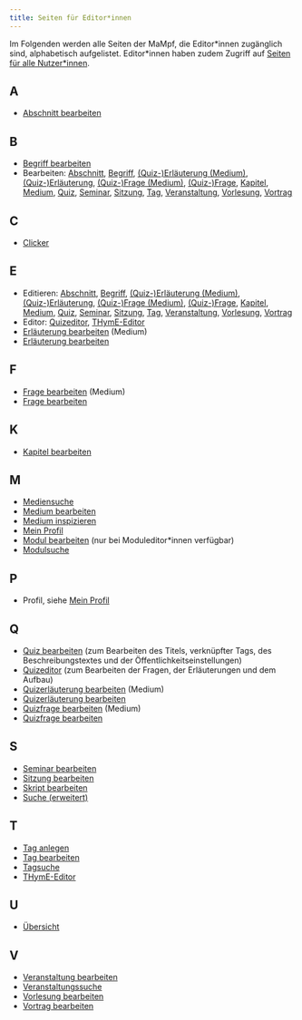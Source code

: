 ```yaml
---
title: Seiten für Editor*innen
---
```


Im Folgenden werden alle Seiten der MaMpf, die Editor\*innen zugänglich sind, alphabetisch aufgelistet. Editor\*innen haben zudem Zugriff auf [Seiten für alle Nutzer\*innen](all-pages).

## A
* [Abschnitt bearbeiten](ed-edit-section)

## B
* [Begriff bearbeiten](ed-edit-tag)
* Bearbeiten: [Abschnitt](ed-edit-section), [Begriff](ed-edit-tag), [(Quiz-)Erläuterung (Medium)](edit-medium-remark), [(Quiz-)Erläuterung](edit-remark), [(Quiz-)Frage (Medium)](edit-medium-question), [(Quiz-)Frage](edit-question), [Kapitel](ed-edit-chapter), [Medium](edit-medium), [Quiz](edit-quiz), [Seminar](ed-edit-seminar), [Sitzung](ed-edit-session), [Tag](ed-edit-tag), [Veranstaltung](ed-edit-event-series), [Vorlesung](ed-edit-lecture), [Vortrag](edit-talk)

## C
* [Clicker](clicker)

## E
* Editieren: [Abschnitt](ed-edit-section), [Begriff](ed-edit-tag), [(Quiz-)Erläuterung (Medium)](edit-medium-remark), [(Quiz-)Erläuterung](edit-remark), [(Quiz-)Frage (Medium)](edit-medium-question), [(Quiz-)Frage](edit-question), [Kapitel](ed-edit-chapter), [Medium](edit-medium), [Quiz](edit-quiz), [Seminar](ed-edit-seminar), [Sitzung](ed-edit-session), [Tag](ed-edit-tag), [Veranstaltung](ed-edit-event-series), [Vorlesung](ed-edit-lecture), [Vortrag](edit-talk)
* Editor: [Quizeditor](quiz-editor), [THymE-Editor](thyme-editor)
* [Erläuterung bearbeiten](edit-medium-remark) (Medium)
* [Erläuterung bearbeiten](edit-remark)

## F
* [Frage bearbeiten](edit-medium-question) (Medium)
* [Frage bearbeiten](edit-question)

## K
* [Kapitel bearbeiten](ed-edit-chapter)

## M
* [Mediensuche](ed-search-extended#tab-mediensuche)
* [Medium bearbeiten](edit-medium)
* [Medium inspizieren](ed-inspect-medium)
* [Mein Profil](ed-profile)
* [Modul bearbeiten](ed-edit-module) (nur bei Moduleditor*innen verfügbar)
* [Modulsuche](ed-search-extended#tab-modulsuche)

## P
* Profil, siehe [Mein Profil](ed-profile)

## Q
* [Quiz bearbeiten](edit-quiz) (zum Bearbeiten des Titels, verknüpfter Tags, des Beschreibungstextes und der Öffentlichkeitseinstellungen)
* [Quizeditor](quiz-editor) (zum Bearbeiten der Fragen, der Erläuterungen und dem Aufbau)
* [Quizerläuterung bearbeiten](edit-medium-remark) (Medium)
* [Quizerläuterung bearbeiten](edit-remark)
* [Quizfrage bearbeiten](edit-medium-question) (Medium)
* [Quizfrage bearbeiten](edit-question)

## S
* [Seminar bearbeiten](ed-edit-seminar)
* [Sitzung bearbeiten](ed-edit-session)
* [Skript bearbeiten](ed-edit-manuscript)
* [Suche (erweitert)](ed-search-extended)

## T
* [Tag anlegen](ed-create-tag)
* [Tag bearbeiten](ed-edit-tag)
* [Tagsuche](ed-search-extended#tab-tagsuche)
* [THymE-Editor](thyme-editor)

## U
* [Übersicht](ed-overview)

## V
* [Veranstaltung bearbeiten](ed-edit-event-series)
* [Veranstaltungssuche](ed-search-extended#tab-veranstaltungssuche)
* [Vorlesung bearbeiten](ed-edit-lecture)
* [Vortrag bearbeiten](edit-talk)
